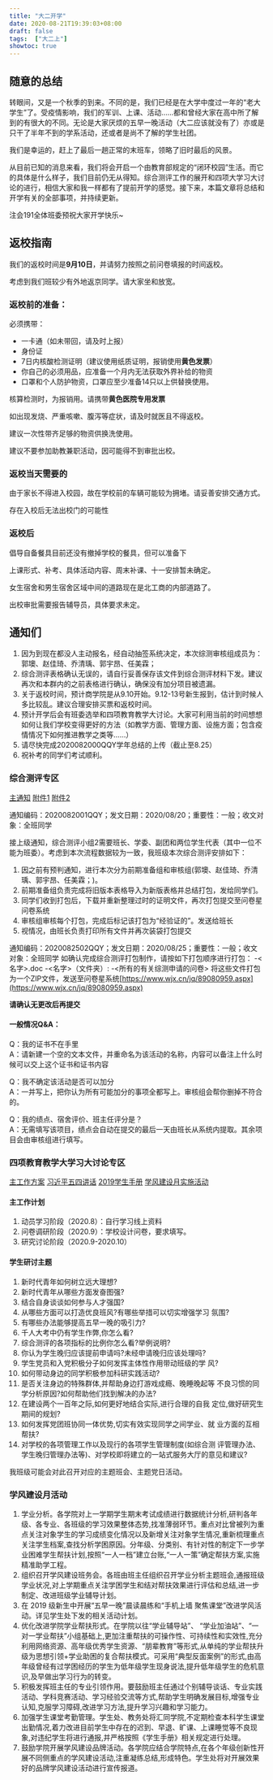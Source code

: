 ```yaml
---
title: "大二开学"
date: 2020-08-21T19:39:03+08:00
draft: false
tags:  ["大二上"]
showtoc: true
---
```


## 随意的总结

转眼间，又是一个秋季的到来。不同的是，我们已经是在大学中度过一年的“老大学生”了。受疫情影响，我们的军训、上课、活动……都和曾经大家在高中所了解到的有很大的不同。无论是大家厌烦的五早一晚活动（大二应该就没有了）亦或是只干了半年不到的学系活动，还或者是尚不了解的学生社团。

我们是幸运的，赶上了最后一趟正常的末班车，领略了旧时最后的风景。

从目前已知的消息来看，我们将会开启一个由教育部规定的“闭环校园”生活。而它的具体是什么样子，我们目前仍无从得知。综合测评工作的展开和四项大学习大讨论的进行，相信大家和我一样都有了提前开学的感觉。接下来，本篇文章将总结和开学有关的全部事项，并持续更新。

注会191全体班委预祝大家开学快乐~

## 返校指南

我们的返校时间是**9月10日**，并请努力按照之前问卷填报的时间返校。

考虑到我们班较少有外地返京同学。请大家坐和放宽。

### 返校前的准备：

必须携带：
- 一卡通（如未带回，请及时上报）
- 身份证
- 7日内核酸检测证明（建议使用纸质证明，报销使用**黄色发票**）
- 你自己的必须用品，应准备一个月内无法获取外界补给的物资
- 口罩和个人防护物资，口罩应至少准备14只以上供替换使用。

核算检测时，为报销用。请携带**黄色医院专用发票**

如出现发烧、严重咳嗽、腹泻等症状，请及时就医且不得返校。

建议一次性带齐足够的物资供换洗使用。

建议不要参加助教兼职活动，因可能得不到审批出校。

### 返校当天需要的

由于家长不得进入校园，故在学校前的车辆可能较为拥堵。请妥善安排交通方式。

存在入校后无法出校门的可能性

### 返校后

倡导自备餐具目前还没有撤掉学校的餐具，但可以准备下

上课形式、补考、具体活动内容、周末补课、十一安排暂未确定。

女生宿舍和男生宿舍区域中间的道路现在是北工商的内部道路了。

出校审批需要报告辅导员，具体要求未定。

## 通知们

1. 因为到现在都没人主动报名，经自动抽签系统决定，本次综测审核组成员为：郭墺、赵佳琦、乔清瑀、郭宇昂、任美霖；
2. 综合测评表格确认无误的，请自行妥善保存该文件到综合测评材料下发。建议再次和本群内的之前表格进行确认，确保没有加分项目被遗漏。
3. 关于返校时间，预计商学院是从9.10开始。9.12-13号新生报到，估计到时候人多比较乱。建议合理安排买票和返校时间。
4. 预计开学后会有班委选举和四项教育教学大讨论。大家可利用当前的时间想想如何让我们学校变得更好的方法（如教学方面、管理方面、设施方面；包含疫情情况下如何推进教学之类等……）
5. 请尽快完成2020082000QQY学年总结的上传（截止至8.25）
6. 祝补考的同学们考试顺利。

### 综合测评专区

[主通知](../../2020开学文件/主通知.doc) [附件1](../../2020开学文件/附件一：商学院2019-2020学年综合测评补充说明.docx) [附件2](../../2020开学文件/附件二：商学院2019-2020学年综合测评记分册填写说明.docx)

通知编码：2020082001QQY；发文日期：2020/08/20；重要性：一般；收文对象：全班同学

接上级通知，综合测评小组2需要班长、学委、副团和两位学生代表（其中一位不能为班委）。考虑到本次流程数据较为一致，我班级本次综合测评安排如下：

1. 因之前有预判通知，进行本次分为前期准备组和审核组(郭墺、赵佳琦、乔清瑀、郭宇昂、任美霖；)。
2. 前期准备组负责完成将旧版本表格导入为新版表格并总结打包，发给同学们。
3. 同学们收到打包后，下载并重新整理过时的证明文件，再次打包提交至问卷星问卷系统
4. 审核组审核每个打包，完成后标记该打包为“经验证的”。发送给班长
5. 视情况，由班长负责打印所有文件并再次装袋打包提交

通知编码：2020082502QQY；发文日期：2020/08/25；重要性：一般；收文对象：全班同学
如确认完成综合测评打包制作，请按如下打包顺序进行打包：
-<名字>.doc
-<名字>（文件夹）:
     -<所有的有关综测申请的问卷>
将这些文件打包为一个ZIP文件，发送至问卷星系统[https://www.wjx.cn/jq/89080959.aspx](https://www.wjx.cn/jq/89080959.aspx)

**请确认无更改后再提交**

#### 一般情况Q&A：  
Q：我的证书不在手里  
A：请新建一个空的文本文件，并重命名为该活动的名称，内容可以备注上什么时候可以交上这个证书和证书内容

Q：我不确定该活动是否可以加分  
A：一并写上，把你认为所有可能加分的事项全都写上。审核组会帮你删掉不符合的。

Q：我的绩点、宿舍评价、班主任评分是？  
A：无需填写该项目，绩点会自动在提交的最后一天由班长从系统内提取。其余项目会由审核组进行填写。

### 四项教育教学大学习大讨论专区

[主工作方案](../../2020开学文件/0.商学院学生工作教育教学思想大学习大讨论工作方案（0816）第五稿(1).pdf) [习近平五四讲话](../../2020开学文件/1.习近平总书记在纪念五四运动100周年大会上的讲话(1).pdf) [2019学生手册](../../2020开学文件/2.2019版学生手册(1).pdf) [学风建设月实施活动](../../2020开学文件/3.2019-2020学年秋季学期“学风建设月”实施方案(1).pdf) 


#### 主工作计划

1. 动员学习阶段（2020.8）：自行学习线上资料
2. 问卷调研阶段（2020.9）：学校设计问卷，要求填写。
3. 研究讨论阶段（2020.9-2020.10）

#### 学生研讨主题

1. 新时代青年如何树立远大理想?
2. 新时代青年从哪些方面发奋图强?
3. 结合自身谈谈如何参与人才强国?
4. 从哪些方面可以打造优良班风?有哪些举措可以切实增强学习
氛围?
5. 有哪些办法能够提高五早一晚的吸引力?
6. 千人大考中仍有学生作弊,你怎么看?
7. 综合测评的各项指标的比例你怎么看?举例说明?
8. 你认为学生晚归应该提前申请吗?未经申请晚归应该处理吗?
9. 学生党员和入党积极分子如何发挥主体性作用带动班级的学
风?
10. 如何带动身边的同学积极参加科研实践活动?
11. 是否关注身边的特殊群体,并帮助身边打游戏成瘾、晚睡晚起等
不良习惯的同学分析原因?如何帮助他们找到解决的办法?
12. 在建设两个一百年之际,如何更好地结合实际,进行合理的自我
定位,做好研究生期间的规划?
13. 如何发挥党团班协同一体优势,切实有效实现同学之间学业、就
业方面的互相帮扶?
14. 对学校的各项管理工作以及现行的各项学生管理制度(如综合测
评管理办法、学生晚归管理办法等)、对学校即将建立的一站式服务大厅的意见和建议?

我班级可能会对此召开对应的主题班会、主题党日活动。

### 学风建设月活动

1. 学业分析。各学院对上一学期学生期末考试成绩进行数据统计分析,研判各年级、各专业、各班级的学习效果整体态势,找准薄弱环节。重点对比曾被列为重点关注对象学生的学习成绩变化情况以及新增关注对象学生情况,重新梳理重点关注学生档案,查找分析学困原因。分年级、分类别、有针对性的制定下一步学业困难学生帮扶计划,按照“一人一档”建立台账,“一人一策”确定帮扶方案,实施精准助学工程。
2. 组织召开学风建设班务会。各班由班主任组织召开学业分析主题班会,通报班级学业状况,对上学期重点关注学困学生和结对帮扶效果进行评估和总结,进一步制定、改进班级学业辅导计划。
3. 在 2019 级新生中开展“五早一晚”晨读晨练和“手机上墙 聚焦课堂”改进学风活动。详见学生处下发的相关活动计划。
4. 优化改进学院学业帮扶形式。在学院以往“学业辅导站”、 “学业加油站”、“一对一学业帮扶”小组基础上,更加注重帮扶的可操作性、可持续性和实效性,充分利用网络资源、高年级优秀学生资源、“朋辈教育”等形式,从单纯的学业帮扶升级为思想引领+学业助困的复合帮扶模式。可采用“典型反面案例”的形式,由高年级曾经有过学困经历的学生为低年级学生现身说法,提升低年级学生的危机意识,及早做出学习行为的转变。
5. 积极发挥班主任的专业引领作用。要鼓励班主任通过个别辅导谈话、专业实践活动、学科竞赛活动、学习经验交流等方式,帮助学生明确发展目标,增强专业认知,克服学习障碍,改进学习方法,提升学习兴趣和学习能力。
6. 加强学生课堂考勤管理。学生处、教务处将汇同学院,不定期检查本科学生课堂出勤情况,着力改进目前学生中存在的迟到、早退、旷课、上课睡觉等不良现象,对违纪学生将进行通报,并严格按照《学生手册》相关规定进行处理。
7. 鼓励学院开展学风建设品牌活动。各学院应结合学院特点,在各个年级创新性开展不同侧重点的学风建设活动,注重凝练总结,形成特色。学生处将对开展效果好的品牌学风建设活动进行宣传报道。
